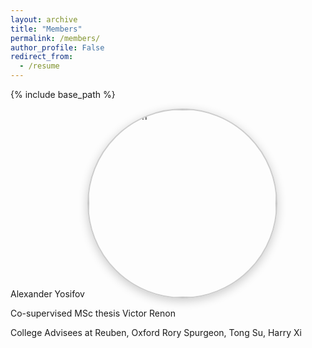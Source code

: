 ```yaml
---
layout: archive
title: "Members"
permalink: /members/
author_profile: False
redirect_from:
  - /resume
---
```


{% include base_path %}

Alexander Yosifov
<img src="/images/profile.jpg" alt="Description" style="border-radius: 50%; box-shadow: 0 4px 15px rgba(0, 0, 0, 0.2); border: 2px solid #ccc; width: 300px;">



Co-supervised MSc thesis
Victor Renon

College Advisees at Reuben, Oxford
Rory Spurgeon, Tong Su, Harry Xi
